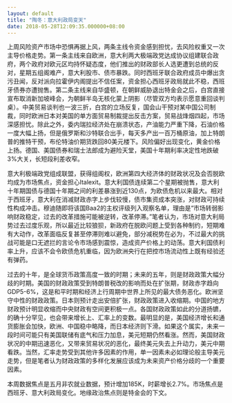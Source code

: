 ```yaml
---
layout: default
title: "陶冬：意大利政局变天"
date: 2018-05-28T12:09:35.000000+08:00
---
```


上周风险资产市场中恐惧再据上风，两条主线令资金感到担忧，去风险权重又一次主导价格走势。第一条主线来自欧洲，意大利两大极端政党达成协议组建联合政府，两个政府对欧元区均持怀疑态度，他们推出的财政部长人选更遭到总统的反对，星期五组阁难产，意大利股市、债市暴跌。同时西班牙联合政府成员中爆出贪污丑闻，反对派向拉霍伊内阁提出不信任案，资金担心西班牙政局就此不稳，西班牙债券亦遭抛售。第二条主线来自华盛顿，在朝鲜威胁退出特金会之后，白宫直接宣布取消新加坡峰会，为朝鲜半岛无核化蒙上阴影（尽管双方均表示愿意重回谈判桌）。中美贸易谈判也一波三折，白宫的立场反复，国会山干预对某中国公司制裁，同时欧洲日本对美国的单方面贸易制裁提出反击方案，贸易战烽烟四起，市场深感担忧。除此之外，委内瑞拉经济处在崩溃状态，产油能力严重下降，石油价格一度大幅上扬，但是俄罗斯和沙特联合出手，每天多产出一百万桶原油，加上特朗普的推特干预，布伦特油价期货跌回80美元楼下。风险偏好出现变化，黄金价格上扬。德国、美国债券和瑞士法郎成为避险天堂，美国十年期利率决定性地跌破3%大关，长短段利差收窄。

意大利极端政党组成联盟，获得组阁权，欧洲第四大经济体的财政状况及会否脱欧均成为市场焦点，资金担心Italexit。意大利国债连续第二个星期被抛售，意大利十年期国债与德国十年期之间的利差暴涨到近130点，为欧债危机以来最大。相对于西班牙，意大利在消减财政赤字上步伐较慢，债市集资成本突涨，对财政可持续性构成冲击。穆迪随即将该国Baa2的主权评级列入观察名单，理由是“市场转弱影响财政稳定，过去的改革措施可能被逆转，改革停滞。”笔者认为，市场对意大利局势过去过度乐观，所以最近比较狼狈，新政府在脱欧问题上受到各种制约，短期难有大动作，改革面临反复甚至停滞则难以避免，部分减税势在必为，不过最大的挑战可能是口无遮拦的言论令市场感到震惊，造成资产价格上的动荡。意大利国债利率上升，应该不会令欧债危机重临，因为欧洲央行在把控市场流动性上既有经验还有弹药。

过去的十年，是全球货币政策高度一致的时期；未来的五年，则是财政政策大幅分歧的时期。美国的财政政策受到特朗普税改的影响而处在扩张期，财政赤字趋向GDP5-6%，这是和平时期和经济上行周期中世界上所见的最大债务恶化。欧洲坚守中性的财政政策。日本则预计走出安倍扩张，财政政策进入收缩期。中国的地方财政预计明显收缩而中央财政有空间更积极一点。各国财政政策如此的分道扬镳，的确十分罕见，也会带来增长上、汇率上的变数。最明显的是，美国经济增长和通货膨胀会加快，欧洲、中国稳中略降，而日本经济则下滑。如果这个属实，未来一段时间可能只有美国联储有底气和压力加息，美元短期仍然看涨。然而，美国财政状况的中期迅速恶化，又带来贸易状况的恶化，最终美元失去上升动力，美元中期看跌。当然，汇率走势受到其他许多因素的作用，单一因素未必如理论般主导美元走势，但是笔者认为财政政策的多样化发展应该成为未来资产价格分歧的一个重要因素。

本周数据焦点是五月非农就业数据，预计增加185K，时薪增长2.7%。市场焦点是西班牙、意大利政局变化。地缘政治焦点则是特金会的下文。

